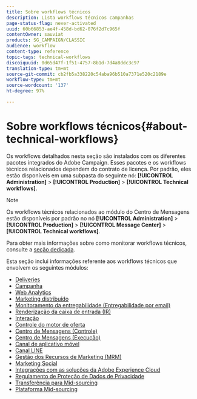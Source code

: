 ```yaml
---
title: Sobre workflows técnicos
description: Lista workflows técnicos campanhas
page-status-flag: never-activated
uuid: 60b66853-ae4f-458d-bd62-076f2d7c965f
contentOwner: sauviat
products: SG_CAMPAIGN/CLASSIC
audience: workflow
content-type: reference
topic-tags: technical-workflows
discoiquuid: 0d65d47f-1f51-4757-8b1d-7d4a8ddc3c97
translation-type: tm+mt
source-git-commit: cb2fb5a338220c54aba96b510a7371e520c2189e
workflow-type: tm+mt
source-wordcount: '137'
ht-degree: 97%

---
```



# Sobre workflows técnicos{#about-technical-workflows}

Os workflows detalhados nesta seção são instalados com os diferentes pacotes integrados do Adobe Campaign. Esses pacotes e os workflows técnicos relacionados dependem do contrato de licença. Por padrão, eles estão disponíveis em uma subpasta do seguinte nó: **[!UICONTROL Administration]** > **[!UICONTROL Production]** > **[!UICONTROL Technical workflows]**.

>[!NOTE]
>
>Os workflows técnicos relacionados ao módulo do Centro de Mensagens estão disponíveis por padrão no nó **[!UICONTROL Administration]** > **[!UICONTROL Production]** > **[!UICONTROL Message Center]** > **[!UICONTROL Technical workflows]**.

Para obter mais informações sobre como monitorar workflows técnicos, consulte a [seção dedicada](../../workflow/using/monitoring-technical-workflows.md).

Esta seção inclui informações referente aos workflows técnicos que envolvem os seguintes módulos:

* [Deliveries](../../workflow/using/deliveries.md)
* [Campanha](../../workflow/using/campaign.md)
* [Web Analytics](../../workflow/using/web-analytics.md)
* [Marketing distribuído](../../workflow/using/distributed-marketing.md)
* [Monitoramento da entregabilidade (Entregabilidade por email)](../../workflow/using/email-deliverability.md)
* [Renderização da caixa de entrada (IR)](../../workflow/using/inbox-rendering.md)
* [Interação](../../workflow/using/interaction.md)
* [Controle do motor de oferta](../../workflow/using/control-of-offer-engine.md)
* [Centro de Mensagens (Controle)](../../workflow/using/message-center--control-.md)
* [Centro de Mensagens (Execução)](../../workflow/using/message-center--execution-.md)
* [Canal de aplicativo móvel](../../workflow/using/mobile-app-channel.md)
* [Canal LINE](../../workflow/using/line-channel.md)
* [Gestão dos Recursos de Marketing (MRM)](../../workflow/using/marketing-resources--mrm-.md)
* [Marketing Social](../../workflow/using/social-marketing.md)
* [Integrações com as soluções da Adobe Experience Cloud](../../workflow/using/integrations-with-adobe-experience-cloud-solutions.md)
* [Regulamento de Proteção de Dados de Privacidade](../../workflow/using/general-data-protection-regulation--gdpr-.md)
* [Transferência para Mid-sourcing](../../workflow/using/transfer-to-mid-sourcing.md)
* [Plataforma Mid-sourcing](../../workflow/using/mid-sourcing-platform.md)
